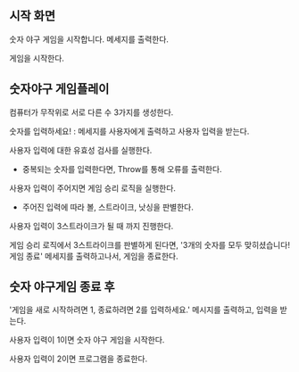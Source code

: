 ## 시작 화면

 숫자 야구 게임을 시작합니다. 메세지를 출력한다.

 게임을 시작한다.

 ## 숫자야구 게임플레이

 컴퓨터가 무작위로 서로 다른 수 3가지를 생성한다.

 숫자를 입력하세요! : 메세지를 사용자에게 출력하고 사용자 입력을 받는다.

 사용자 입력에 대한 유효성 검사를 실행한다.
  - 중복되는 숫자를 입력한다면, Throw를 통해 오류를 출력한다.

  사용자 입력이 주어지면 게임 승리 로직을 실행한다.
  - 주어진 입력에 따라 볼, 스트라이크, 낫싱을 판별한다.
  
  사용자 입력이 3스트라이크가 될 때 까지 진행한다.

  게임 승리 로직에서 3스트라이크를 판별하게 된다면, '3개의 숫자를 모두 맞히셨습니다! 게임 종료' 메세지를 출력하고나서, 게임을 종료한다.

  ## 숫자 야구게임 종료 후
  
  '게임을 새로 시작하려면 1, 종료하려면 2를 입력하세요.' 메시지를 출력하고, 입력을 받는다.

  사용자 입력이 1이면 숫자 야구 게임을 시작한다.

  사용자 입력이 2이면 프로그램을 종료한다.

